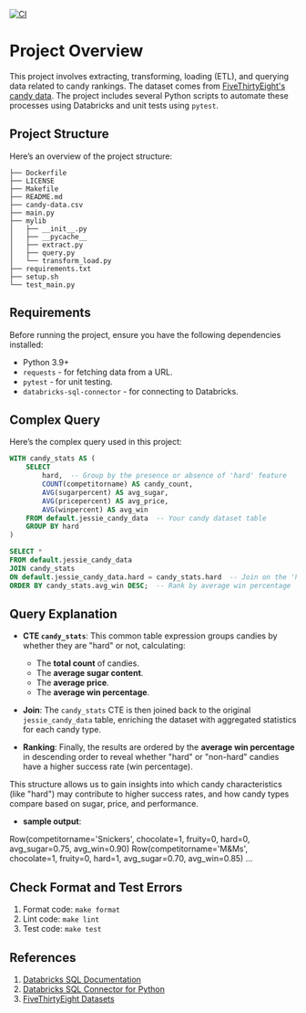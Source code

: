 
[![CI](https://github.com/jessc0202/Sizhe_Chen_mini_Project_6_1/actions/workflows/cicd.yml/badge.svg)](https://github.com/jessc0202/Sizhe_Chen_mini_Project_6_1/actions/workflows/cicd.yml)

# Project Overview

This project involves extracting, transforming, loading (ETL), and querying data related to candy rankings. The dataset comes from [FiveThirtyEight's candy data](https://github.com/fivethirtyeight/data/tree/master/candy-power-ranking). The project includes several Python scripts to automate these processes using Databricks and unit tests using `pytest`. 

## Project Structure

Here’s an overview of the project structure:

```
├── Dockerfile
├── LICENSE
├── Makefile
├── README.md
├── candy-data.csv
├── main.py
├── mylib
│   ├── __init__.py
│   ├── __pycache__
│   ├── extract.py
│   ├── query.py
│   └── transform_load.py
├── requirements.txt
├── setup.sh
└── test_main.py
```

## Requirements

Before running the project, ensure you have the following dependencies installed:

- Python 3.9+
- `requests` - for fetching data from a URL.
- `pytest` - for unit testing.
- `databricks-sql-connector` - for connecting to Databricks.

## Complex Query

Here’s the complex query used in this project:

```sql
WITH candy_stats AS (
    SELECT 
        hard,  -- Group by the presence or absence of 'hard' feature
        COUNT(competitorname) AS candy_count,
        AVG(sugarpercent) AS avg_sugar,
        AVG(pricepercent) AS avg_price,
        AVG(winpercent) AS avg_win
    FROM default.jessie_candy_data  -- Your candy dataset table
    GROUP BY hard
)

SELECT *
FROM default.jessie_candy_data
JOIN candy_stats
ON default.jessie_candy_data.hard = candy_stats.hard  -- Join on the 'hard' feature
ORDER BY candy_stats.avg_win DESC;  -- Rank by average win percentage

```
## Query Explanation

- **CTE `candy_stats`**: This common table expression groups candies by whether they are "hard" or not, calculating:
    - The **total count** of candies.
    - The **average sugar content**.
    - The **average price**.
    - The **average win percentage**.
  
- **Join**: The `candy_stats` CTE is then joined back to the original `jessie_candy_data` table, enriching the dataset with aggregated statistics for each candy type.

- **Ranking**: Finally, the results are ordered by the **average win percentage** in descending order to reveal whether "hard" or "non-hard" candies have a higher success rate (win percentage).

This structure allows us to gain insights into which candy characteristics (like "hard") may contribute to higher success rates, and how candy types compare based on sugar, price, and performance.

- **sample output**: 

Row(competitorname='Snickers', chocolate=1, fruity=0, hard=0, avg_sugar=0.75, avg_win=0.90)
Row(competitorname='M&Ms', chocolate=1, fruity=0, hard=1, avg_sugar=0.70, avg_win=0.85)
...

## Check Format and Test Errors 
1. Format code: `make format`
2. Lint code: `make lint`
3. Test code: `make test`

## References 
1. [Databricks SQL Documentation](https://docs.databricks.com/sql/index.html)
2. [Databricks SQL Connector for Python](https://docs.databricks.com/dev-tools/python-sql-connector.html)
3. [FiveThirtyEight Datasets](https://data.fivethirtyeight.com/)

